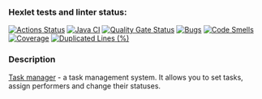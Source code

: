 ### Hexlet tests and linter status:
[![Actions Status](https://github.com/vvichgirl/java-project-99/actions/workflows/hexlet-check.yml/badge.svg)](https://github.com/vvichgirl/java-project-99/actions)
[![Java CI](https://github.com/vvichgirl/java-project-99/actions/workflows/main.yml/badge.svg)](https://github.com/vvichgirl/java-project-99/actions/workflows/main.yml)
[![Quality Gate Status](https://sonarcloud.io/api/project_badges/measure?project=vvichgirl_java-project-99&metric=alert_status)](https://sonarcloud.io/summary/new_code?id=vvichgirl_java-project-99)
[![Bugs](https://sonarcloud.io/api/project_badges/measure?project=vvichgirl_java-project-99&metric=bugs)](https://sonarcloud.io/summary/new_code?id=vvichgirl_java-project-99)
[![Code Smells](https://sonarcloud.io/api/project_badges/measure?project=vvichgirl_java-project-99&metric=code_smells)](https://sonarcloud.io/summary/new_code?id=vvichgirl_java-project-99)
[![Coverage](https://sonarcloud.io/api/project_badges/measure?project=vvichgirl_java-project-99&metric=coverage)](https://sonarcloud.io/summary/new_code?id=vvichgirl_java-project-99)
[![Duplicated Lines (%)](https://sonarcloud.io/api/project_badges/measure?project=vvichgirl_java-project-99&metric=duplicated_lines_density)](https://sonarcloud.io/summary/new_code?id=vvichgirl_java-project-99)

### Description
[Task manager](https://task-manager-sqbd.onrender.com) - a task management system. It allows you to set tasks, assign performers and change their statuses.